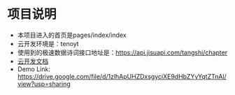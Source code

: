 # 项目说明
- 本项目进入的首页是pages/index/index
- 云开发环境是：tenoyt
- 使用到的极速数据诗词接口地址是：https://api.jisuapi.com/tangshi/chapter
- [云开发文档](https://developers.weixin.qq.com/miniprogram/dev/wxcloud/basis/getting-started.html)
- Demo Link: https://drive.google.com/file/d/1zlhApUHZDxsgyciXE9dHbZYyYqtZTnAl/view?usp=sharing
